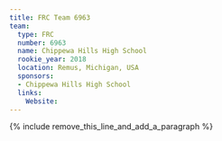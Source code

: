 ```yaml
---
title: FRC Team 6963
team:
  type: FRC
  number: 6963
  name: Chippewa Hills High School
  rookie_year: 2018
  location: Remus, Michigan, USA
  sponsors:
  - Chippewa Hills High School
  links:
    Website:
---
```


{% include remove_this_line_and_add_a_paragraph %}
